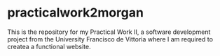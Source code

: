 # practicalwork2morgan
This is the repository for my Practical Work II, a software development project from the University Francisco de Vittoria where I am required to createa a functional website.
